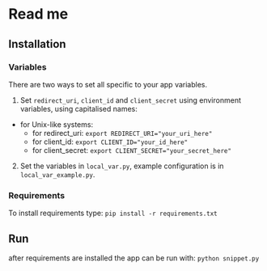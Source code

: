 # Read me

## Installation
### Variables
There are two ways to set all specific to your app variables.
1. Set `redirect_uri`, `client_id` and `client_secret` using environment variables, using capitalised names:
  - for Unix-like systems:
    * for redirect_uri:
    `export REDIRECT_URI="your_uri_here"`
    * for client_id:
    `export CLIENT_ID="your_id_here"`
    * for client_secret:
    `export CLIENT_SECRET="your_secret_here"`
2. Set the variables in `local_var.py`, example configuration is in `local_var_example.py`.

### Requirements
To install requirements type:
`pip install -r requirements.txt`

## Run
after requirements are installed the app can be run with:
`python snippet.py`
